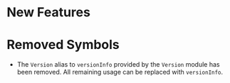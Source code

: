New Features
============


Removed Symbols
===============

* The `Version` alias to `versionInfo` provided by the `Version` module has been removed.
  All remaining usage can be replaced with `versionInfo`.